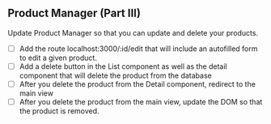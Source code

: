 ## Product Manager (Part III)
Update Product Manager so that you can update and delete your products.

 - [ ] Add the route localhost:3000/:id/edit that will include an autofilled form to edit a given product.
 - [ ] Add a delete button in the List component as well as the detail component that will delete the product from the database
 - [ ] After you delete the product from the Detail component, redirect to the main view
 - [ ] After you delete the product from the main view, update the DOM so that the product is removed.